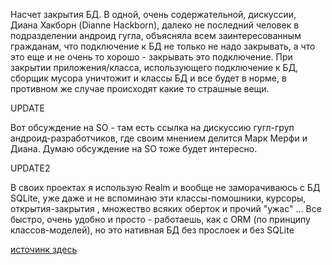 Насчет закрытия БД.
В одной, очень содержательной, дискуссии, Диана Хакборн (Dianne Hackborn), далеко не последний человек в подразделении андроид гугла, объясняла всем заинтересованным гражданам, что подключение к БД не только не надо закрывать, а что это еще и не очень то хорошо - закрывать это подключение.
При закрытии приложения/класса, использующего подключение к БД, сборщик мусора уничтожит и классы БД и все будет в норме, в противном же случае происходят какие то страшные вещи.

UPDATE

Вот обсуждение на SO - там есть ссылка на дискуссию гугл-груп андроид-разработчиков, где своим мнением делится Марк Мерфи и Диана. Думаю обсуждение на SO тоже будет интересно.

UPDATE2

В своих проектах я использую Realm и вообще не заморачиваюсь с БД SQLite, уже даже и не вспоминаю эти классы-помошники, курсоры, открытия-закрытия , множество всяких оберток и прочий "ужас" ... Все быстро, очень удобно и просто - работаешь, как с ORM (по принципу классов-моделей), но это нативная БД без прослоек и без SQLite

[источинк здесь](https://ru.stackoverflow.com/questions/427863/Закрытие-классов-базы-данных-курсоров)